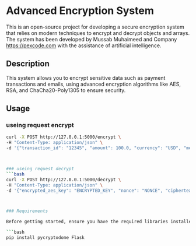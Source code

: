 # Advanced Encryption System

This is an open-source project for developing a secure encryption system that relies on modern techniques to encrypt and decrypt objects and arrays. The system has been developed by Mussab Muhaimeed and Company https://pexcode.com with the assistance of artificial intelligence.

## Description

This system allows you to encrypt sensitive data such as payment transactions and emails, using advanced encryption algorithms like AES, RSA, and ChaCha20-Poly1305 to ensure security.

## Usage

### useing request encrypt
```bash
curl -X POST http://127.0.0.1:5000/encrypt \
-H "Content-Type: application/json" \
-d '{"transaction_id": "12345", "amount": 100.0, "currency": "USD", "merchant": "Merchant X"}'



### useing request decrypt
```bash
curl -X POST http://127.0.0.1:5000/decrypt \
-H "Content-Type: application/json" \
-d '{"encrypted_aes_key": "ENCRYPTED_KEY", "nonce": "NONCE", "ciphertext": "CIPHERTEXT", "tag": "TAG", "signature": "SIGNATURE"}'



### Requirements

Before getting started, ensure you have the required libraries installed:

```bash
pip install pycryptodome Flask




